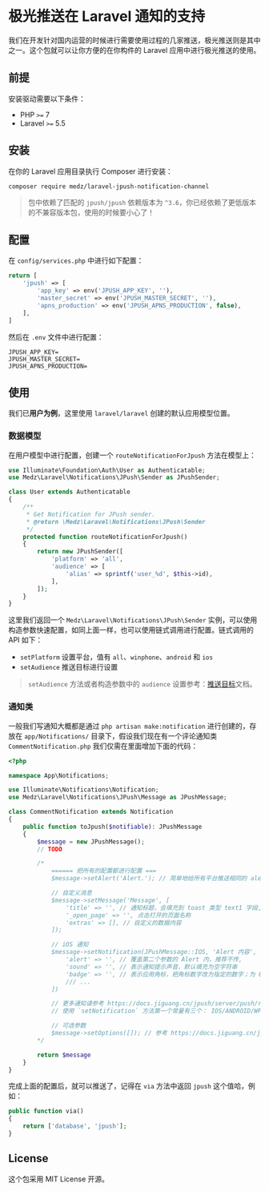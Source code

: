 # 极光推送在 Laravel 通知的支持

我们在开发针对国内运营的时候进行需要使用过程的几家推送，极光推送则是其中之一。这个包就可以让你方便的在你构件的 Laravel 应用中进行极光推送的使用。

## 前提

安装驱动需要以下条件：

- PHP `>=` 7
- Laravel `>=` 5.5

## 安装

在你的 Laravel 应用目录执行 Composer 进行安装：

```
composer require medz/laravel-jpush-notification-channel
```

> 包中依赖了匹配的 `jpush/jpush` 依赖版本为 `^3.6`，你已经依赖了更低版本的不兼容版本包，使用的时候要小心了！

## 配置

在 `config/services.php` 中进行如下配置：

```php
return [
    'jpush' => [
        'app_key' => env('JPUSH_APP_KEY', ''),
        'master_secret' => env('JPUSH_MASTER_SECRET', ''),
        'apns_production' => env('JPUSH_APNS_PRODUCTION', false),
    ],
]
```

然后在 `.env` 文件中进行配置：

```
JPUSH_APP_KEY=
JPUSH_MASTER_SECRET=
JPUSH_APNS_PRODUCTION=
```

## 使用

我们已**用户为例**，这里使用 `laravel/laravel` 创建的默认应用模型位置。

### 数据模型

在用户模型中进行配置，创建一个 `routeNotificationForJpush` 方法在模型上：

```php
use Illuminate\Foundation\Auth\User as Authenticatable;
use Medz\Laravel\Notifications\JPush\Sender as JPushSender;

class User extends Authenticatable
{
    /**
     * Get Notification for JPush sender.
     * @return \Medz\Laravel\Notifications\JPush\Sender
     */
    protected function routeNotificationForJpush()
    {
        return new JPushSender([
            'platform' => 'all',
            'audience' => [
                'alias' => sprintf('user_%d', $this->id),
            ],
        ]);
    }
}
```

这里我们返回一个 `Medz\Laravel\Notifications\JPush\Sender` 实例，可以使用构造参数快速配置，如同上面一样，也可以使用链式调用进行配置。链式调用的 API 如下：

- `setPlatform` 设置平台，值有 `all`、`winphone`、`android` 和 `ios`
- `setAudience` 推送目标进行设置

> `setAudience` 方法或者构造参数中的 `audience` 设置参考：[推送目标](https://docs.jiguang.cn/jpush/server/push/rest_api_v3_push/#audience)文档。

### 通知类

一般我们写通知大概都是通过 `php artisan make:notification` 进行创建的，存放在 `app/Notifications/` 目录下，假设我们现在有一个评论通知类 `CommentNotification.php` 我们仅需在里面增加下面的代码：

```php
<?php

namespace App\Notifications;

use Illuminate\Notifications\Notification;
use Medz\Laravel\Notifications\JPush\Message as JPushMessage;

class CommentNotification extends Notification
{
    public function toJpush($notifiable): JPushMessage
    {
        $message = new JPushMessage();
        // TODO

        /*
            ====== 把所有的配置都进行配置 ===
            $message->setAlert('Alert.'); // 简单地给所有平台推送相同的 alert 消息

            // 自定义消息
            $message->setMessage('Message', [
                'title' => '', // 通知标题，会填充到 toast 类型 text1 字段上
                '_open_page' => '', 点击打开的页面名称
                'extras' => [], // 自定义的数据内容
            ]);

            // iOS 通知
            $message->setNotification(JPushMessage::IOS, 'Alert 内容', [
                'alert' => '', // 覆盖第二个参数的 Alert 内，推荐不传,
                'sound' => '', // 表示通知提示声音，默认填充为空字符串
                'badge' => '', // 表示应用角标，把角标数字改为指定的数字；为 0 表示清除，支持 '+1','-1' 这样的字符串，表示在原有的 badge 基础上进行增减，默认填充为 '+1'
                /// ...
            ])

            // 更多通知请参考 https://docs.jiguang.cn/jpush/server/push/rest_api_v3_push/#notification 官方文档
            // 使用 `setNotification` 方法第一个常量有三个： IOS/ANDROID/WP

            // 可选参数
            $message->setOptions([]); // 参考 https://docs.jiguang.cn/jpush/server/push/rest_api_v3_push/#options
        */

        return $message
    }
}
```

完成上面的配置后，就可以推送了，记得在 `via` 方法中返回 `jpush` 这个值哈，例如：

```php
public function via()
{
    return ['database', 'jpush'];
}
```

## License

这个包采用 MIT License 开源。

